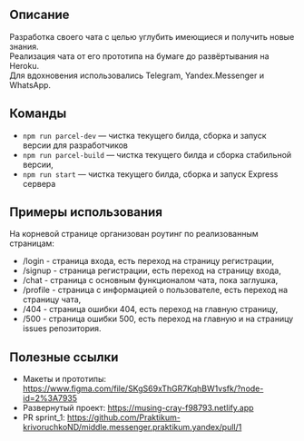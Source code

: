 ## Описание

 Разработка своего чата с целью углубить имеющиеся и получить новые знания.  
 Реализация чата от его прототипа на бумаге до развёртывания на Heroku.  
 Для вдохновения использовались Telegram, Yandex.Messenger и WhatsApp.


## Команды

- `npm run parcel-dev` — чистка текущего билда, сборка и запуск версии для разработчиков
- `npm run parcel-build` — чистка текущего билда и сборка стабильной версии,
- `npm run start` — чистка текущего билда, сборка и запуск Express сервера


## Примеры использования

На корневой странице организован роутинг по реализованным страницам:
- /login - страница входа, есть переход на страницу регистрации,
- /signup - страница регистрации, есть переход на страницу входа,
- /chat - страница с основным функционалом чата, пока заглушка,
- /profile - страница с информацией о пользователе, есть переход на страницу чата,
- /404 - страница ошибки 404, есть переход на главную страницу,
- /500 - страница ошибки 500, есть переход на главную и на страницу issues репозитория.


## Полезные ссылки
- Макеты и прототипы: https://www.figma.com/file/SKgS69xThGR7KqhBW1vsfk/?node-id=2%3A7935
- Развернутый проект: https://musing-cray-f98793.netlify.app  
- PR sprint_1: https://github.com/Praktikum-krivoruchkoND/middle.messenger.praktikum.yandex/pull/1
